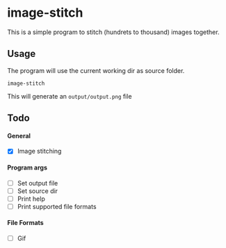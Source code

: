 # image-stitch

This is a simple program to stitch (hundrets to thousand) images together.


## Usage
The program will use the current working dir as source folder.
```
image-stitch
```
This will generate an `output/output.png` file

## Todo
#### General
- [x] Image stitching

#### Program args
- [ ] Set output file
- [ ] Set source dir
- [ ] Print help
- [ ] Print supported file formats

#### File Formats
- [ ] Gif